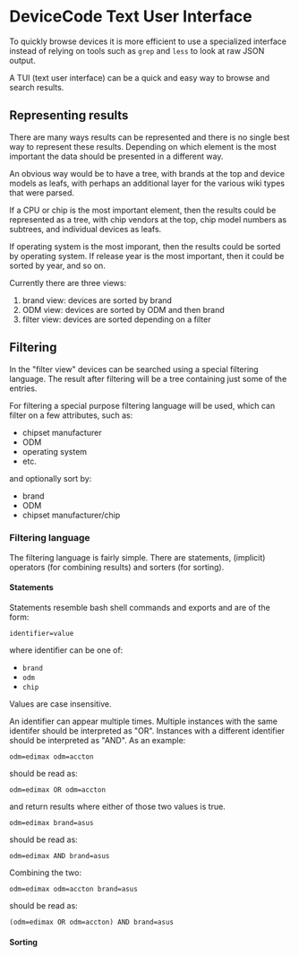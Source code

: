 # DeviceCode Text User Interface

To quickly browse devices it is more efficient to use a specialized interface
instead of relying on tools such as `grep` and `less` to look at raw JSON
output.

A TUI (text user interface) can be a quick and easy way to browse and search
results.

## Representing results

There are many ways results can be represented and there is no single best way
to represent these results. Depending on which element is the most important
the data should be presented in a different way.

An obvious way would be to have a tree, with brands at the top and device
models as leafs, with perhaps an additional layer for the various wiki types
that were parsed.

If a CPU or chip is the most important element, then the results could be
represented as a tree, with chip vendors at the top, chip model numbers as
subtrees, and individual devices as leafs.

If operating system is the most imporant, then the results could be sorted
by operating system. If release year is the most important, then it could be
sorted by year, and so on.

Currently there are three views:

1. brand view: devices are sorted by brand
2. ODM view: devices are sorted by ODM and then brand
3. filter view: devices are sorted depending on a filter

## Filtering

In the "filter view" devices can be searched using a special filtering
language. The result after filtering will be a tree containing just some
of the entries.

For filtering a special purpose filtering language will be used, which can
filter on a few attributes, such as:

* chipset manufacturer
* ODM
* operating system
* etc.

and optionally sort by:

* brand
* ODM
* chipset manufacturer/chip

### Filtering language

The filtering language is fairly simple. There are statements, (implicit)
operators (for combining results) and sorters (for sorting).

#### Statements

Statements resemble bash shell commands and exports and are of the form:

```
identifier=value
```

where identifier can be one of:

* `brand`
* `odm`
* `chip`

Values are case insensitive.

An identifier can appear multiple times. Multiple instances with the same
identifer should be interpreted as "OR". Instances with a different identifier
should be interpreted as "AND". As an example:

```
odm=edimax odm=accton
```

should be read as:

```
odm=edimax OR odm=accton
```

and return results where either of those two values is true.

```
odm=edimax brand=asus
```

should be read as:

```
odm=edimax AND brand=asus
```

Combining the two:

```
odm=edimax odm=accton brand=asus
```

should be read as:

```
(odm=edimax OR odm=accton) AND brand=asus
```

#### Sorting


[rich]:https://github.com/Textualize/rich
[textual]:https://github.com/Textualize/textual
